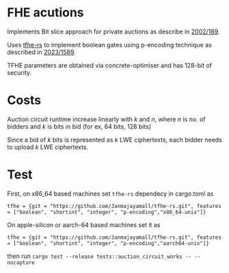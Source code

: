 # FHE acutions

Implements Bit slice approach for private auctions as describe in [2002/189](https://eprint.iacr.org/2002/189).

Uses [tfhe-rs](https://github.com/zama-ai/tfhe-rs) to implement boolean gates using p-encoding technique as described in [2023/1589](https://eprint.iacr.org/2023/1589.pdf).

TFHE parameters are obtained via concrete-optimiser and has 128-bit of security.

# Costs

Auction circuit runtime increase linearly with $k$ and $n$, where $n$ is no. of bidders and $k$ is bits in bid (for ex, 64 bits, 128 bits)

Since a bid of $k$ bits is represented as $k$ LWE ciphertexts, each bidder needs to upload $k$ LWE ciphertexts.

# Test

First, on x86_64 based machines set `tfhe-rs` dependecy in cargo.toml as

`tfhe = {git = "https://github.com/Janmajayamall/tfhe-rs.git", features = ["boolean", "shortint", "integer", "p-encoding","x86_64-unix"]}`

On apple-silicon or aarch-64 based machines set it as

`tfhe = {git = "https://github.com/Janmajayamall/tfhe-rs.git", features = ["boolean", "shortint", "integer", "p-encoding","aarch64-unix"]}`

then run `cargo test --release tests::auction_circuit_works -- --nocapture`
